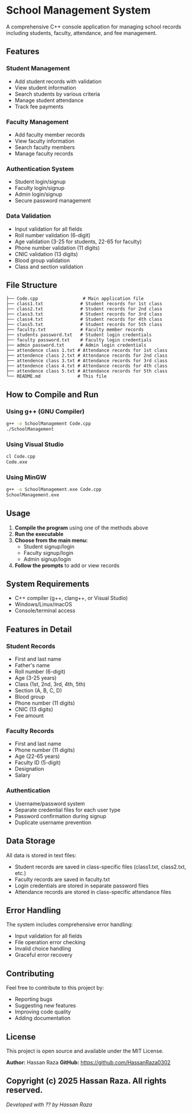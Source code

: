 # School Management System

A comprehensive C++ console application for managing school records including students, faculty, attendance, and fee management.

## Features

### Student Management
- Add student records with validation
- View student information
- Search students by various criteria
- Manage student attendance
- Track fee payments

### Faculty Management
- Add faculty member records
- View faculty information
- Search faculty members
- Manage faculty records

### Authentication System
- Student login/signup
- Faculty login/signup
- Admin login/signup
- Secure password management

### Data Validation
- Input validation for all fields
- Roll number validation (6-digit)
- Age validation (3-25 for students, 22-65 for faculty)
- Phone number validation (11 digits)
- CNIC validation (13 digits)
- Blood group validation
- Class and section validation

## File Structure

```
├── Code.cpp                 # Main application file
├── class1.txt              # Student records for 1st class
├── class2.txt              # Student records for 2nd class
├── class3.txt              # Student records for 3rd class
├── class4.txt              # Student records for 4th class
├── class5.txt              # Student records for 5th class
├── faculty.txt             # Faculty member records
├── students password.txt   # Student login credentials
├── faculty password.txt    # Faculty login credentials
├── admin password.txt      # Admin login credentials
├── attendence class 1.txt # Attendance records for 1st class
├── attendence class 2.txt # Attendance records for 2nd class
├── attendence class 3.txt # Attendance records for 3rd class
├── attendence class 4.txt # Attendance records for 4th class
├── attendence class 5.txt # Attendance records for 5th class
└── README.md              # This file
```

## How to Compile and Run

### Using g++ (GNU Compiler)
```bash
g++ -o SchoolManagement Code.cpp
./SchoolManagement
```

### Using Visual Studio
```bash
cl Code.cpp
Code.exe
```

### Using MinGW
```bash
g++ -o SchoolManagement.exe Code.cpp
SchoolManagement.exe
```

## Usage

1. **Compile the program** using one of the methods above
2. **Run the executable**
3. **Choose from the main menu:**
   - Student signup/login
   - Faculty signup/login
   - Admin signup/login
4. **Follow the prompts** to add or view records

## System Requirements

- C++ compiler (g++, clang++, or Visual Studio)
- Windows/Linux/macOS
- Console/terminal access

## Features in Detail

### Student Records
- First and last name
- Father's name
- Roll number (6-digit)
- Age (3-25 years)
- Class (1st, 2nd, 3rd, 4th, 5th)
- Section (A, B, C, D)
- Blood group
- Phone number (11 digits)
- CNIC (13 digits)
- Fee amount

### Faculty Records
- First and last name
- Phone number (11 digits)
- Age (22-65 years)
- Faculty ID (5-digit)
- Designation
- Salary

### Authentication
- Username/password system
- Separate credential files for each user type
- Password confirmation during signup
- Duplicate username prevention

## Data Storage

All data is stored in text files:
- Student records are saved in class-specific files (class1.txt, class2.txt, etc.)
- Faculty records are saved in faculty.txt
- Login credentials are stored in separate password files
- Attendance records are stored in class-specific attendance files

## Error Handling

The system includes comprehensive error handling:
- Input validation for all fields
- File operation error checking
- Invalid choice handling
- Graceful error recovery

## Contributing

Feel free to contribute to this project by:
- Reporting bugs
- Suggesting new features
- Improving code quality
- Adding documentation

## License

This project is open source and available under the MIT License. 

**Author:** Hassan Raza
**GitHub:** https://github.com/HassanRaza0302

Copyright (c) 2025 Hassan Raza. All rights reserved.
---
*Developed with ?? by Hassan Raza*
